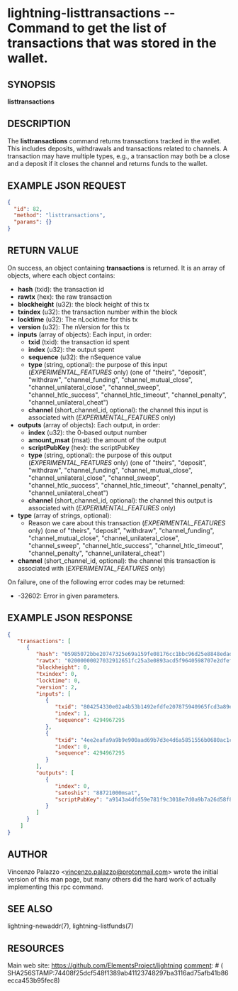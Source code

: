 lightning-listtransactions -- Command to get the list of transactions that was stored in the wallet.
============================================================

SYNOPSIS
--------

**listtransactions**

DESCRIPTION
-----------

The **listtransactions** command returns transactions tracked in the wallet. This includes deposits, withdrawals and transactions related to channels. A transaction may have multiple types, e.g., a transaction may both be a close and a deposit if it closes the channel and returns funds to the wallet.

EXAMPLE JSON REQUEST
------------
```json
{
  "id": 82,
  "method": "listtransactions",
  "params": {}
}
```

RETURN VALUE
------------

[comment]: # (GENERATE-FROM-SCHEMA-START)
On success, an object containing **transactions** is returned.  It is an array of objects, where each object contains:
- **hash** (txid): the transaction id
- **rawtx** (hex): the raw transaction
- **blockheight** (u32): the block height of this tx
- **txindex** (u32): the transaction number within the block
- **locktime** (u32): The nLocktime for this tx
- **version** (u32): The nVersion for this tx
- **inputs** (array of objects): Each input, in order:
  - **txid** (txid): the transaction id spent
  - **index** (u32): the output spent
  - **sequence** (u32): the nSequence value
  - **type** (string, optional): the purpose of this input (*EXPERIMENTAL_FEATURES* only) (one of "theirs", "deposit", "withdraw", "channel_funding", "channel_mutual_close", "channel_unilateral_close", "channel_sweep", "channel_htlc_success", "channel_htlc_timeout", "channel_penalty", "channel_unilateral_cheat")
  - **channel** (short_channel_id, optional): the channel this input is associated with (*EXPERIMENTAL_FEATURES* only)
- **outputs** (array of objects): Each output, in order:
  - **index** (u32): the 0-based output number
  - **amount_msat** (msat): the amount of the output
  - **scriptPubKey** (hex): the scriptPubKey
  - **type** (string, optional): the purpose of this output (*EXPERIMENTAL_FEATURES* only) (one of "theirs", "deposit", "withdraw", "channel_funding", "channel_mutual_close", "channel_unilateral_close", "channel_sweep", "channel_htlc_success", "channel_htlc_timeout", "channel_penalty", "channel_unilateral_cheat")
  - **channel** (short_channel_id, optional): the channel this output is associated with (*EXPERIMENTAL_FEATURES* only)
- **type** (array of strings, optional):
  - Reason we care about this transaction (*EXPERIMENTAL_FEATURES* only) (one of "theirs", "deposit", "withdraw", "channel_funding", "channel_mutual_close", "channel_unilateral_close", "channel_sweep", "channel_htlc_success", "channel_htlc_timeout", "channel_penalty", "channel_unilateral_cheat")
- **channel** (short_channel_id, optional): the channel this transaction is associated with (*EXPERIMENTAL_FEATURES* only)

[comment]: # (GENERATE-FROM-SCHEMA-END)
  
On failure, one of the following error codes may be returned:
- -32602: Error in given parameters.

EXAMPLE JSON RESPONSE
-----
```json
{
   "transactions": [
      {
         "hash": "05985072bbe20747325e69a159fe08176cc1bbc96d25e8848edad2dddc1165d0",
         "rawtx": "02000000027032912651fc25a3e0893acd5f9640598707e2dfef92143bb5a4020e335442800100000017160014a5f48b9aa3cb8ca6cc1040c11e386745bb4dc932ffffffffd229a4b4f78638ebcac10a68b0561585a5d6e4d3b769ad0a909e9b9afaeae24e00000000171600145c83da9b685f9142016c6f5eb5f98a45cfa6f686ffffffff01915a01000000000017a9143a4dfd59e781f9c3018e7d0a9b7a26d58f8d22bf8700000000",
         "blockheight": 0,
         "txindex": 0,
         "locktime": 0,
         "version": 2,
         "inputs": [
            {
               "txid": "804254330e02a4b53b1492efdfe207875940965fcd3a89e0a325fc5126913270",
               "index": 1,
               "sequence": 4294967295
            },
            {
               "txid": "4ee2eafa9a9b9e900aad69b7d3e4d6a5851556b0680ac1caeb3886f7b4a429d2",
               "index": 0,
               "sequence": 4294967295
            }
         ],
         "outputs": [
            {
               "index": 0,
               "satoshis": "88721000msat",
               "scriptPubKey": "a9143a4dfd59e781f9c3018e7d0a9b7a26d58f8d22bf87"
            }
         ]
      }
    ]
}
```


AUTHOR
------

Vincenzo Palazzo <<vincenzo.palazzo@protonmail.com>> wrote the initial version of this man page, but many others did the hard work of actually implementing this rpc command.

SEE ALSO
--------

lightning-newaddr(7), lightning-listfunds(7)

RESOURCES
---------

Main web site: <https://github.com/ElementsProject/lightning>
[comment]: # ( SHA256STAMP:74408f25dcf548f1389ab41123748297ba3116ad75afb41b86ecca453b95fec8)
